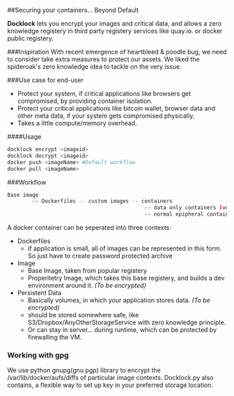 
##Securing your containers... Beyond Default

**Docklock** lets you encrypt your images and critical data, and allows a zero knowledge registery in third party registery services like quay.io. or docker public registery.  

###Inspiration
With recent emergence of heartbleed & poodle bug, we need to consider take extra measures to protect our assets. We liked the spideroak's zero knowledge idea to tackle on the very issue. 

###Use case for end-user  
- Protect your system, if critical applications like browsers get compromised, by providing container isolation.  
- Protect your critical applications like bitcoin wallet, browser data and other meta data, if your system gets compromised physically. 
- Takes a little compute/memory overhead.  


####Usage 
```bash 
docklock encrypt <imageid> 
docklock decrypt <imageid> 
docker push <imageName> #Default workflow
docker pull <imageName>
```	
###Workflow
``` bash 
Base image 
		-- Dockerfiles -- custom images -- containers
						  					-- data only containers (volumes) 
							 				-- normal epipheral containers (only for compute) 
```							
A docker container can be seperated into three contexts:

- Dockerfiles 
	- if application is small, all of images can be represented in this form. So just have to create 
	  password protected archive
- Image
	- Base Image, taken from popular registery 
	- Properitetry Image, which takes this base registery, and builds a dev environment around it. *(To be encrypted)* 
- Persistent Data   
	- Basically volumes, in which your application stores data. *(To be encrypted)*
	- should be stored somewhere safe, like S3/Dropbox/AnyOtherStorageService with zero knowledge principle.
	- Or can stay in server... during runtime, which can be protected by firewalling the VM. 

### Working with gpg 
We use python gnupg(gnu pgp) library to encrypt the /var/lib/docker/aufs/diffs of particular image contexts. Docklock.py also 
contains, a flexible way to set up key in your preferred storage location.   
